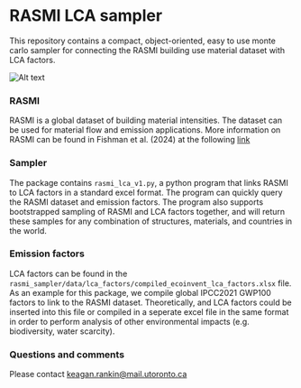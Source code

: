 # RASMI LCA sampler
This repository contains a compact, object-oriented, easy to use monte carlo sampler for connecting the RASMI building use material dataset with LCA factors.

![Alt text](data/rming.JPG)

### RASMI
RASMI is a global dataset of building material intensities. The dataset can be used for material flow and emission applications. More information on RASMI can be found in Fishman et al. (2024) at the following [link](https://doi.org/10.1038/s41597-024-03190-7)

### Sampler
The package contains `rasmi_lca_v1.py`, a python program that links RASMI to LCA factors in a standard excel format. The program can quickly query the RASMI dataset and emission factors. The program also supports bootstrapped sampling of RASMI and LCA factors together, and will return these samples for any combination of structures, materials, and countries in the world.

### Emission factors
LCA factors can be found in the `rasmi_sampler/data/lca_factors/compiled_ecoinvent_lca_factors.xlsx` file. As an example for this package, we compile global IPCC2021 GWP100 factors to link to the RASMI dataset. Theoretically, and LCA factors could be inserted into this file or compiled in a seperate excel file in the same format in order to perform analysis of other environmental impacts (e.g. biodiversity, water scarcity).

### Questions and comments
Please contact keagan.rankin@mail.utoronto.ca